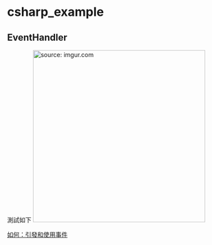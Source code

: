 # csharp_example

## EventHandler 

測試如下
<a href="https://imgur.com/YGRA5Va"><img src="https://i.imgur.com/YGRA5Va.png" title="source: imgur.com" width="400px" /></a>


[如何：引發和使用事件][1]

[1]:https://docs.microsoft.com/zh-tw/dotnet/standard/events/how-to-raise-and-consume-events